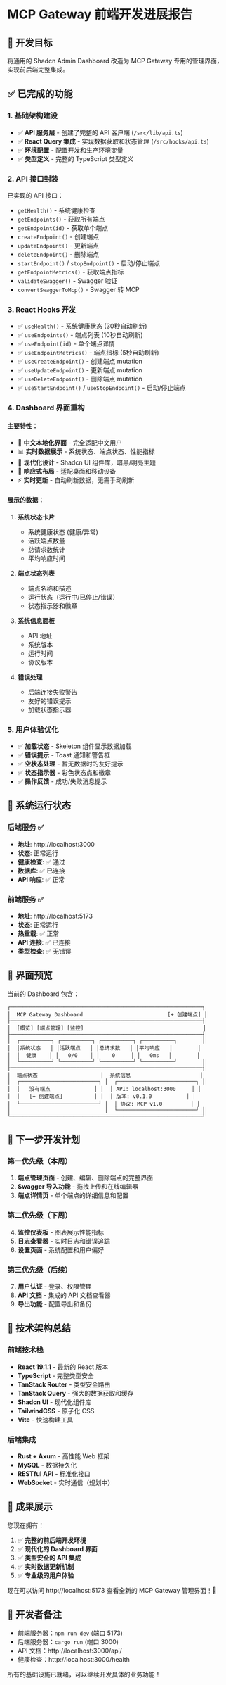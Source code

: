 # MCP Gateway 前端开发进展报告

## 🎯 开发目标
将通用的 Shadcn Admin Dashboard 改造为 MCP Gateway 专用的管理界面，实现前后端完整集成。

## ✅ 已完成的功能

### 1. 基础架构建设
- ✅ **API 服务层** - 创建了完整的 API 客户端 (`/src/lib/api.ts`)
- ✅ **React Query 集成** - 实现数据获取和状态管理 (`/src/hooks/api.ts`)
- ✅ **环境配置** - 配置开发和生产环境变量
- ✅ **类型定义** - 完整的 TypeScript 类型定义

### 2. API 接口封装
已实现的 API 接口：
- `getHealth()` - 系统健康检查
- `getEndpoints()` - 获取所有端点
- `getEndpoint(id)` - 获取单个端点
- `createEndpoint()` - 创建端点
- `updateEndpoint()` - 更新端点
- `deleteEndpoint()` - 删除端点
- `startEndpoint()` / `stopEndpoint()` - 启动/停止端点
- `getEndpointMetrics()` - 获取端点指标
- `validateSwagger()` - Swagger 验证
- `convertSwaggerToMcp()` - Swagger 转 MCP

### 3. React Hooks 开发
- ✅ `useHealth()` - 系统健康状态 (30秒自动刷新)
- ✅ `useEndpoints()` - 端点列表 (10秒自动刷新)
- ✅ `useEndpoint(id)` - 单个端点详情
- ✅ `useEndpointMetrics()` - 端点指标 (5秒自动刷新)
- ✅ `useCreateEndpoint()` - 创建端点 mutation
- ✅ `useUpdateEndpoint()` - 更新端点 mutation
- ✅ `useDeleteEndpoint()` - 删除端点 mutation
- ✅ `useStartEndpoint()` / `useStopEndpoint()` - 启动/停止端点

### 4. Dashboard 界面重构

#### 主要特性：
- 🌟 **中文本地化界面** - 完全适配中文用户
- 📊 **实时数据展示** - 系统状态、端点状态、性能指标
- 🎨 **现代化设计** - Shadcn UI 组件库，暗黑/明亮主题
- 📱 **响应式布局** - 适配桌面和移动设备
- ⚡ **实时更新** - 自动刷新数据，无需手动刷新

#### 展示的数据：
1. **系统状态卡片**
   - 系统健康状态 (健康/异常)
   - 活跃端点数量
   - 总请求数统计
   - 平均响应时间

2. **端点状态列表**
   - 端点名称和描述
   - 运行状态（运行中/已停止/错误）
   - 状态指示器和徽章

3. **系统信息面板**
   - API 地址
   - 系统版本
   - 运行时间
   - 协议版本

4. **错误处理**
   - 后端连接失败警告
   - 友好的错误提示
   - 加载状态指示器

### 5. 用户体验优化
- ✅ **加载状态** - Skeleton 组件显示数据加载
- ✅ **错误提示** - Toast 通知和警告框
- ✅ **空状态处理** - 暂无数据时的友好提示
- ✅ **状态指示器** - 彩色状态点和徽章
- ✅ **操作反馈** - 成功/失败消息提示

## 🚀 系统运行状态

### 后端服务 ✅
- **地址**: http://localhost:3000
- **状态**: 正常运行
- **健康检查**: ✅ 通过
- **数据库**: ✅ 已连接
- **API 响应**: ✅ 正常

### 前端服务 ✅
- **地址**: http://localhost:5173
- **状态**: 正常运行
- **热重载**: ✅ 正常
- **API 连接**: ✅ 已连接
- **类型检查**: ✅ 无错误

## 📸 界面预览

当前的 Dashboard 包含：

```
┌─────────────────────────────────────────────────────────────┐
│  MCP Gateway Dashboard                           [+ 创建端点] │
├─────────────────────────────────────────────────────────────┤
│  [概览] [端点管理] [监控]                                      │
├─────────────────────────────────────────────────────────────┤
│  ┌──────────┐ ┌──────────┐ ┌──────────┐ ┌──────────┐        │
│  │系统状态   │ │活跃端点   │ │总请求数   │ │平均响应   │        │
│  │  健康    │ │   0/0    │ │    0     │ │   0ms   │        │
│  └──────────┘ └──────────┘ └──────────┘ └──────────┘        │
├─────────────────────────────────────────────────────────────┤
│  端点状态                    │  系统信息                      │
│  ┌─────────────────────────┐ │  ┌─────────────────────────┐ │
│  │   没有端点              │ │  │ API: localhost:3000     │ │
│  │   [+ 创建端点]          │ │  │ 版本: v0.1.0           │ │
│  └─────────────────────────┘ │  │ 协议: MCP v1.0         │ │
│                              │  └─────────────────────────┘ │
└─────────────────────────────────────────────────────────────┘
```

## 🎯 下一步开发计划

### 第一优先级（本周）
1. **端点管理页面** - 创建、编辑、删除端点的完整界面
2. **Swagger 导入功能** - 拖拽上传和在线编辑器
3. **端点详情页** - 单个端点的详细信息和配置

### 第二优先级（下周）
4. **监控仪表板** - 图表展示性能指标
5. **日志查看器** - 实时日志和错误追踪
6. **设置页面** - 系统配置和用户偏好

### 第三优先级（后续）
7. **用户认证** - 登录、权限管理
8. **API 文档** - 集成的 API 文档查看器
9. **导出功能** - 配置导出和备份

## 🔧 技术架构总结

### 前端技术栈
- **React 19.1.1** - 最新的 React 版本
- **TypeScript** - 完整类型安全
- **TanStack Router** - 类型安全路由
- **TanStack Query** - 强大的数据获取和缓存
- **Shadcn UI** - 现代化组件库
- **TailwindCSS** - 原子化 CSS
- **Vite** - 快速构建工具

### 后端集成
- **Rust + Axum** - 高性能 Web 框架
- **MySQL** - 数据持久化
- **RESTful API** - 标准化接口
- **WebSocket** - 实时通信（规划中）

## 🎉 成果展示

您现在拥有：
1. ✅ **完整的前后端开发环境**
2. ✅ **现代化的 Dashboard 界面**
3. ✅ **类型安全的 API 集成**
4. ✅ **实时数据更新机制**
5. ✅ **专业级的用户体验**

现在可以访问 http://localhost:5173 查看全新的 MCP Gateway 管理界面！🚀

## 📝 开发者备注

- 前端服务器：`npm run dev` (端口 5173)
- 后端服务器：`cargo run` (端口 3000)
- API 文档：http://localhost:3000/api/
- 健康检查：http://localhost:3000/health

所有的基础设施已就绪，可以继续开发具体的业务功能！